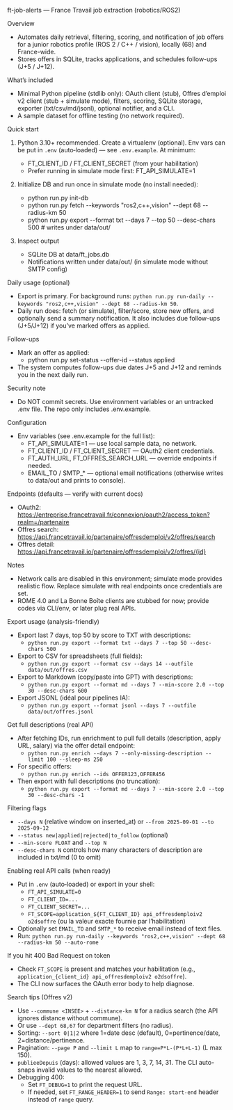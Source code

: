 ft-job-alerts — France Travail job extraction (robotics/ROS2)

Overview
- Automates daily retrieval, filtering, scoring, and notification of job offers for a junior robotics profile (ROS 2 / C++ / vision), locally (68) and France-wide.
- Stores offers in SQLite, tracks applications, and schedules follow-ups (J+5 / J+12).

What’s included
- Minimal Python pipeline (stdlib only): OAuth client (stub), Offres d’emploi v2 client (stub + simulate mode), filters, scoring, SQLite storage, exporter (txt/csv/md/jsonl), optional notifier, and a CLI.
- A sample dataset for offline testing (no network required).

Quick start
1) Python 3.10+ recommended. Create a virtualenv (optional). Env vars can be put in `.env` (auto‑loaded) — see `.env.example`. At minimum:
   - FT_CLIENT_ID / FT_CLIENT_SECRET (from your habilitation)
   - Prefer running in simulate mode first: FT_API_SIMULATE=1

2) Initialize DB and run once in simulate mode (no install needed):
   - python run.py init-db
   - python run.py fetch --keywords "ros2,c++,vision" --dept 68 --radius-km 50
   - python run.py export --format txt --days 7 --top 50 --desc-chars 500  # writes under data/out/

3) Inspect output
   - SQLite DB at data/ft_jobs.db
   - Notifications written under data/out/ (in simulate mode without SMTP config)

Daily usage (optional)
- Export is primary. For background runs: `python run.py run-daily --keywords "ros2,c++,vision" --dept 68 --radius-km 50`.
- Daily run does: fetch (or simulate), filter/score, store new offers, and optionally send a summary notification. It also includes due follow-ups (J+5/J+12) if you’ve marked offers as applied.

Follow-ups
- Mark an offer as applied:
  - python run.py set-status --offer-id <ID> --status applied
- The system computes follow-ups due dates J+5 and J+12 and reminds you in the next daily run.

Security note
- Do NOT commit secrets. Use environment variables or an untracked .env file. The repo only includes .env.example.

Configuration
- Env variables (see .env.example for the full list):
  - FT_API_SIMULATE=1 — use local sample data, no network.
  - FT_CLIENT_ID / FT_CLIENT_SECRET — OAuth2 client credentials.
  - FT_AUTH_URL, FT_OFFRES_SEARCH_URL — override endpoints if needed.
  - EMAIL_TO / SMTP_* — optional email notifications (otherwise writes to data/out and prints to console).

Endpoints (defaults — verify with current docs)
- OAuth2: https://entreprise.francetravail.fr/connexion/oauth2/access_token?realm=/partenaire
- Offres search: https://api.francetravail.io/partenaire/offresdemploi/v2/offres/search
- Offres detail: https://api.francetravail.io/partenaire/offresdemploi/v2/offres/{id}

Notes
- Network calls are disabled in this environment; simulate mode provides realistic flow. Replace simulate with real endpoints once credentials are set.
- ROME 4.0 and La Bonne Boîte clients are stubbed for now; provide codes via CLI/env, or later plug real APIs.

Export usage (analysis-friendly)
- Export last 7 days, top 50 by score to TXT with descriptions:
  - `python run.py export --format txt --days 7 --top 50 --desc-chars 500`
- Export to CSV for spreadsheets (full fields):
  - `python run.py export --format csv --days 14 --outfile data/out/offres.csv`
- Export to Markdown (copy/paste into GPT) with descriptions:
  - `python run.py export --format md --days 7 --min-score 2.0 --top 30 --desc-chars 600`
- Export JSONL (idéal pour pipelines IA):
  - `python run.py export --format jsonl --days 7 --outfile data/out/offres.jsonl`

Get full descriptions (real API)
- After fetching IDs, run enrichment to pull full details (description, apply URL, salary) via the offer detail endpoint:
  - `python run.py enrich --days 7 --only-missing-description --limit 100 --sleep-ms 250`
- For specific offers:
  - `python run.py enrich --ids OFFER123,OFFER456`
- Then export with full descriptions (no truncation):
  - `python run.py export --format md --days 7 --min-score 2.0 --top 30 --desc-chars -1`

Filtering flags
- `--days N` (relative window on inserted_at) or `--from 2025-09-01 --to 2025-09-12`
- `--status new|applied|rejected|to_follow` (optional)
- `--min-score FLOAT` and `--top N`
- `--desc-chars N` controls how many characters of description are included in txt/md (0 to omit)

Enabling real API calls (when ready)
- Put in `.env` (auto‑loaded) or export in your shell:
  - `FT_API_SIMULATE=0`
  - `FT_CLIENT_ID=...`
  - `FT_CLIENT_SECRET=...`
  - `FT_SCOPE=application_${FT_CLIENT_ID} api_offresdemploiv2 o2dsoffre` (ou la valeur exacte fournie par l’habilitation)
- Optionally set `EMAIL_TO` and `SMTP_*` to receive email instead of text files.
- Run: `python run.py run-daily --keywords "ros2,c++,vision" --dept 68 --radius-km 50 --auto-rome`

If you hit 400 Bad Request on token
- Check `FT_SCOPE` is present and matches your habilitation (e.g., `application_{client_id} api_offresdemploiv2 o2dsoffre`).
- The CLI now surfaces the OAuth error body to help diagnose.

Search tips (Offres v2)
- Use `--commune <INSEE>` + `--distance-km N` for a radius search (the API ignores distance without commune).
- Or use `--dept 68,67` for department filters (no radius).
- Sorting: `--sort 0|1|2` where 1=date desc (default), 0=pertinence/date, 2=distance/pertinence.
- Pagination: `--page P` and `--limit L` map to `range=P*L-(P*L+L-1)` (L max 150).
- `publieeDepuis` (days): allowed values are 1, 3, 7, 14, 31. The CLI auto-snaps invalid values to the nearest allowed.
- Debugging 400:
  - Set `FT_DEBUG=1` to print the request URL.
  - If needed, set `FT_RANGE_HEADER=1` to send `Range: start-end` header instead of `range` query.

